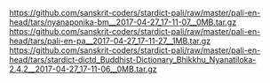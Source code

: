 https://github.com/sanskrit-coders/stardict-pali/raw/master/pali-en-head/tars/nyanaponika-bm__2017-04-27_17-11-07__0MB.tar.gz
https://github.com/sanskrit-coders/stardict-pali/raw/master/pali-en-head/tars/pali-en-pa__2017-04-27_17-11-27__1MB.tar.gz
https://github.com/sanskrit-coders/stardict-pali/raw/master/pali-en-head/tars/stardict-dictd_Buddhist-Dictionary_Bhikkhu_Nyanatiloka-2.4.2__2017-04-27_17-11-06__0MB.tar.gz
